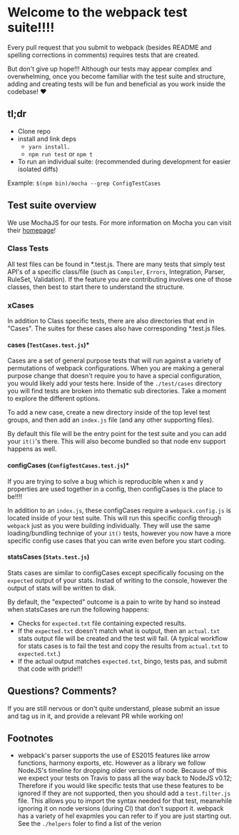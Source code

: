 # Welcome to the webpack test suite!!!!
Every pull request that you submit to webpack (besides README and spelling corrections in comments) requires tests that are created. 

But don't give up hope!!! Although our tests may appear complex and overwhelming, once you become familiar with the test suite and structure, adding and creating tests will be fun and beneficial as you work inside the codebase! ❤

## tl;dr
* Clone repo
* install and link deps
	* `yarn install.`
	* `npm run test` or `npm t`
* To run an individual suite: (recommended during development for easier isolated diffs)
	
Example: `$(npm bin)/mocha --grep ConfigTestCases`

## Test suite overview
We use MochaJS for our tests. For more information on Mocha you can visit their [homepage](https://mochajs.org/)!

### Class Tests
All test files can be found in *.test.js. There are many tests that simply test API's of a specific class/file (such as `Compiler`, `Errors`, Integration, Parser, RuleSet, Validation).
If the feature you are contributing involves one of those classes, then best to start there to understand the structure. 

### xCases
In addition to Class specific tests, there are also directories that end in "Cases". The suites for these cases also have corresponding *.test.js files.

#### cases (`TestCases.test.js`)*
Cases are a set of general purpose tests that will run against a variety of permutations of webpack configurations. When you are making a general purpose change that doesn't require you to have a special configuration, you would likely add your tests here. Inside of the `./test/cases` directory you will find tests are broken into thematic sub directories. Take a moment to explore the different options. 

To add a new case, create a new directory inside of the top level test groups, and then add an `index.js` file (and any other supporting files). 

By default this file will be the entry point for the test suite and you can add your `it()`'s there. This will also become bundled so that node env support happens as well.  

#### configCases (`ConfigTestCases.test.js`)*
If you are trying to solve a bug which is reproducible when x and y properties are used together in a config, then configCases is the place to be!!!! 

In addition to an `index.js`, these configCases require a `webpack.config.js` is located inside of your test suite. This will run this specific config through `webpack` just as you were building individually. They will use the same loading/bundling techniqe of your `it()` tests, however you now have a more specific config use cases that you can write even before you start coding. 

#### statsCases (`Stats.test.js`)
Stats cases are similar to configCases except specifically focusing on the `expected` output of your stats. Instad of writing to the console, however the output of stats will be written to disk. 

By default, the "expected" outcome is a pain to write by hand so instead when statsCases are run the following happens:

* Checks for `expected.txt` file containing expected results.  
* If the `expected.txt` doesn't match what is output, then an `actual.txt` stats output file will be created and the test will fail. (A typical workflow for stats cases is to fail the test and copy the results from `actual.txt` to `expected.txt`.)
* If the actual output matches `expected.txt`, bingo, tests pas,  and submit that code with pride!!!

## Questions? Comments? 
If you are still nervous or don't quite understand, please submit an issue and tag us in it, and provide a relevant PR while working on!


## Footnotes
* webpack's parser supports the use of ES2015 features like arrow functions, harmony exports, etc. However as a library we follow NodeJS's timeline for dropping older versions of node. Because of this we expect your tests on Travis to pass all the way back to NodeJS v0.12; Therefore if you would like specific tests that use these features to be ignored if they are not supported, then you should add a `test.filter.js` file. This allows you to import the syntax needed for that test, meanwhile ignoring it on node versions (during CI) that don't support it. webpack has a variety of hel exapmles you can refer to if you are just starting out. See the `./helpers` foler to find a list of the verion

